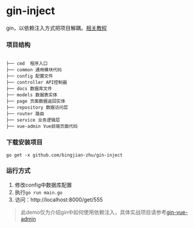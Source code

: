 # gin-inject
gin，以依赖注入方式把项目解耦。[相关教程](https://bingjian-zhu.github.io/2019/11/06/Gin%E5%AE%9E%E7%8E%B0%E4%BE%9D%E8%B5%96%E6%B3%A8%E5%85%A5/)

### 项目结构
<pre><code>
├── cmd  程序入口
├── common 通用模块代码
├── config 配置文件
├── controller API控制器
├── docs 数据库文件
├── models 数据表实体
├── page 页面数据返回实体
├── repository 数据访问层
├── router 路由
├── service 业务逻辑层
├── vue-admin Vue前端页面代码
</code></pre>

### 下载安装项目
`go get -x github.com/bingjian-zhu/gin-inject`

### 运行方式
1. 修改config中数据库配置
2. 执行`go run main.go`
3. 访问：http://localhost:8000/get/555

> 此demo仅为介绍gin中如何使用依赖注入，具体实战项目请参考[gin-vue-admin](https://github.com/Bingjian-Zhu/gin-vue-admin)
